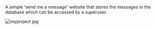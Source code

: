 A simple 'send me a message' website that stores the messages in the database which can be accessed by a superuser.

![myproject jpg](https://user-images.githubusercontent.com/86712991/123949186-e93cf800-d9bf-11eb-9d75-b80a070b2d9c.png)
